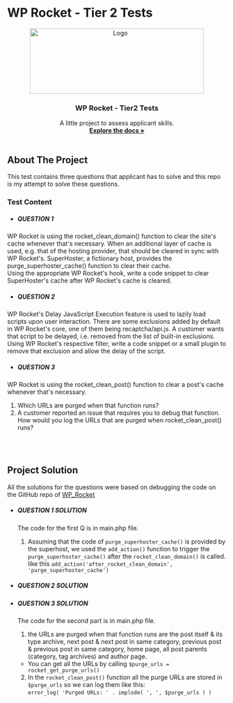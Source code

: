 # WP Rocket - Tier 2 Tests
<p align="center">
  <a href="https://docs.wp-rocket.me/">
    <img src="https://d33v4339jhl8k0.cloudfront.net/docs/assets/5415e7bfe4b01e2a68fe8243/images/60dc6f558556b07a2884aed1/wp-rocket-logo-dark@2.png" alt="Logo" width="400" height="150">
  </a>

  <h3 align="center">WP Rocket - Tier2 Tests</h3>

  <p align="center">
    A little project to assess applicant skills.
    <br />
    <a href="#about-the-project"><strong>Explore the docs »</strong></a>
    <br />
    <br />
  </p>
</p>

<!-- ABOUT THE PROJECT -->

## About The Project

This test contains three questions that applicant has to solve and this repo is my attempt to solve these questions.

### Test Content
- ##### QUESTION 1

WP Rocket is using the rocket_clean_domain() function to clear the site's cache whenever that's necessary.
When an additional layer of cache is used, e.g. that of the hosting provider, that should be cleared in sync with WP Rocket's.
SuperHoster, a fictionary host, provides the purge_superhoster_cache() function to clear their cache.
<br />
Using the appropriate WP Rocket's hook, write a code snippet to clear SuperHoster's cache after WP Rocket's cache is cleared.

- ##### QUESTION 2
WP Rocket's Delay JavaScript Execution feature is used to lazily load scripts upon user interaction.
There are some exclusions added by default in WP Rocket's core, one of them being recaptcha/api.js.
A customer wants that script to be delayed, i.e. removed from the list of built-in exclusions. 
<br />
Using WP Rocket's respective filter, write a code snippet or a small plugin to remove that exclusion and allow the delay of the script.

- ##### QUESTION 3
WP Rocket is using the rocket_clean_post() function to clear a post's cache whenever that's necessary.
<br />
1. Which URLs are purged when that function runs?
2. A customer reported an issue that requires you to debug that function. How would you log the URLs that are purged when rocket_clean_post() runs?
<br />
<br />

## Project Solution 
All the solutions for the questions were based on debugging the code on the GitHub repo of <a href="https://github.com/wp-media/wp-rocket">WP_Rocket</a>

- ##### QUESTION 1 SOLUTION
  The code for the first Q is in main.php file.
  1. Assuming that the code of ``` purge_superhoster_cache() ``` is provided by the superhost, we used the ``` add_action() ``` function to trigger the ``` purge_superhoster_cache() ``` after the ``` rocket_clean_domain() ``` is called.
  like this ``` add_action('after_rocket_clean_domain', 'purge_superhoster_cache') ```

- ##### QUESTION 2 SOLUTION



- ##### QUESTION 3 SOLUTION
  The code for the second part is in main.php file.
  1. the URLs are purged when that function runs are the post itself & its type archive, next post & next post in same category, previous post & previous post in same category, home page, all post parents (category, tag archives) and author page.
  - You can get all the URLs by calling ``` $purge_urls = rocket_get_purge_urls() ```

  2. In the ``` rocket_clean_post() ``` function all the purge URLs are stored in ``` $purge_urls ``` so we can log them like this: <br/>
  ``` error_log( 'Purged URLs: ' . implode( ', ', $purge_urls ) ) ```
